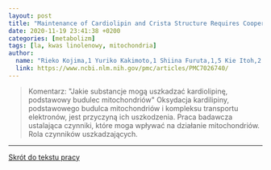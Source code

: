 ```yaml
---
layout: post
title: "Maintenance of Cardiolipin and Crista Structure Requires Cooperative Functions of Mitochondrial Dynamics and Phospholipid Transport"
date: 2020-11-19 23:41:38 +0200
categories: [metabolizm]
tags: [la, kwas linolenowy, mitochondria]
author:
  name: "Rieko Kojima,1 Yuriko Kakimoto,1 Shiina Furuta,1,5 Kie Itoh,2 Hiromi Sesaki,2 Toshiya Endo,3,4 and Yasushi Tamura1,6,*"
  link: https://www.ncbi.nlm.nih.gov/pmc/articles/PMC7026740/
---
```

> Komentarz: "Jakie substancje mogą uszkadzać kardiolipinę, podstawowy budulec mitochondriów"
> Oksydacja kardilipiny, podstawowego budulca mitochondriów i kompleksu transportu elektronów, jest przyczyną ich uszkodzenia.
> Praca badawcza ustalająca czynniki, które moga wpływać na działanie mitochondriów. Rola czynników uszkadzających.

<hr>

[Skrót do tekstu pracy](https://www.ncbi.nlm.nih.gov/pmc/articles/PMC7026740/)
